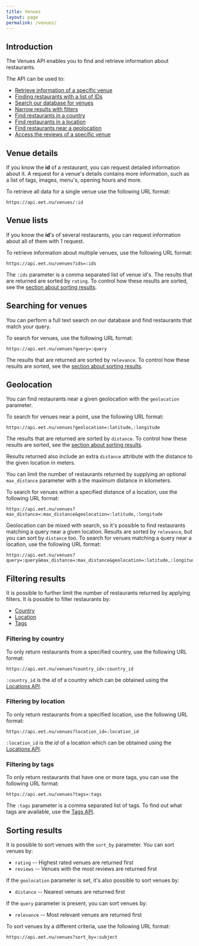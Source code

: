 ```yaml
---
title: Venues
layout: page
permalink: /venues/
---
```


## Introduction

The Venues API enables you to find and retrieve information about restaurants.

The API can be used to:

 * [Retrieve information of a specific venue](#venue_details)
 * [Finding restaurants with a list of IDs](#venue_lists)
 * [Search our database for venues](#searching_for_venues)
 * [Narrow results with filters](#filtering_results)
 * [Find restaurants in a country](#filtering_by_country)
 * [Find restaurants in a location](#filtering_by_location)
 * [Find restaurants near a geolocation](#geolocation)
 * [Access the reviews of a specific venue](#reviews)

## Venue details

If you know the **id** of a restaurant, you can request detailed information about it. A request for a venue's details contains more information, such as a list of tags, images, menu's, opening hours and more.

To retrieve all data for a single venue use the following URL format:

    https://api.eet.nu/venues/:id

## Venue lists

If you know the **id**'s of several restaurants, you can request information about all of them with 1 request.

To retrieve information about multiple venues, use the following URL format:

    https://api.eet.nu/venues?ids=:ids

The `:ids` parameter is a comma separated list of venue id's. The results that are returned are sorted by `rating`. To control how these results are sorted, see the [section about sorting results](#sorting_results).

## Searching for venues

You can perform a full text search on our database and find restaurants that match your query.

To search for venues, use the following URL format:

    https://api.eet.nu/venues?query=:query

The results that are returned are sorted by `relevance`. To control how these results are sorted, see the [section about sorting results](#sorting_results).

## Geolocation

You can find restaurants near a given geolocation with the `geolocation` parameter.

To search for venues near a point, use the following URL format:

    https://api.eet.nu/venues?geolocation=:latitude,:longitude

The results that are returned are sorted by `distance`. To control how these results are sorted, see the [section about sorting results](#sorting_results).

Results returned also include an extra `distance` attribute with the distance to the given location in meters.

You can limit the number of restaurants returned by supplying an optional `max_distance` parameter with a the maximum distance in kilometers. 

To search for venues within a specified distance of a location, use the following URL format:

    https://api.eet.nu/venues?max_distance=:max_distance&geolocation=:latitude,:longitude

Geolocation can be mixed with search, so it's possible to find restaurants matching a query near a given location. Results are sorted by `relevance`, but you can sort by `distance` too. To search for venues matching a query near a location, use the following URL format:

    https://api.eet.nu/venues?query=:query&max_distance=:max_distance&geolocation=:latitude,:longitude

## Filtering results

It is possible to further limit the number of restaurants returned by applying filters. It is possible to filter restaurants by:

 * [Country](#filtering_by_country)
 * [Location](#filtering_by_location)
 * [Tags](#filtering_by_tags)

### Filtering by country

To only return restaurants from a specified country, use the following URL format:

    https://api.eet.nu/venues?country_id=:country_id

`:country_id` is the *id* of a country which can be obtained using the [Locations API].

### Filtering by location

To only return restaurants from a specified location, use the following URL format:

    https://api.eet.nu/venues?location_id=:location_id

`:location_id` is the *id* of a location which can be obtained using the [Locations API].

### Filtering by tags

To only return restaurants that have one or more tags, you can use the following URL format:

    https://api.eet.nu/venues?tags=:tags

The `:tags` parameter is a comma separated list of tags. To find out what tags are available, use the [Tags API].

## Sorting results

It is possible to sort venues with the `sort_by` parameter. You can sort venues by:

 * `rating` -- Highest rated venues are returned first
 * `reviews` -- Venues with the most reviews are returned first

If the `geolocation` parameter is set, it's also possible to sort venues by:

 * `distance` -- Nearest venues are returned first

If the `query` parameter is present, you can sort venues by:

 * `relevance` -- Most relevant venues are returned first

To sort venues by a different criteria, use the following URL format:

    https://api.eet.nu/venues?sort_by=:subject

[Locations API]: /locations "Locations API"
[Tags API]: /tags "Tags API"
